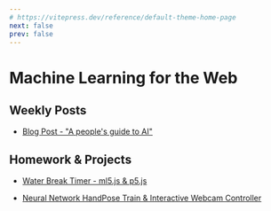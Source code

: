 ```yaml
---
# https://vitepress.dev/reference/default-theme-home-page
next: false
prev: false
---
```


# Machine Learning for the Web

## Weekly Posts

- [Blog Post - "A people's guide to AI"](./people-guide-to-ai.md)

## Homework & Projects

- [Water Break Timer - ml5.js & p5.js](./water-break-timer.md)

- [Neural Network HandPose Train & Interactive Webcam Controller](./webcam-NN.md)
